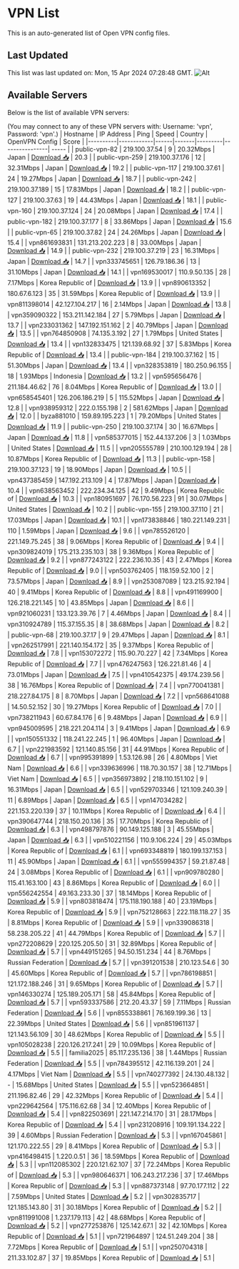 # VPN List

This is an auto-generated list of Open VPN config files.

## Last Updated

This list was last updated on: Mon, 15 Apr 2024 07:28:48 GMT.
![Alt](https://repobeats.axiom.co/api/embed/186b98318ef1479477931607c1ad7d823f12451f.svg "Repobeats analytics image")

## Available Servers

Below is the list of available VPN servers:

(You may connect to any of these VPN servers with: Username: 'vpn', Password: 'vpn'.)
| Hostname | IP Address | Ping | Speed | Country | OpenVPN Config | Score |
|----------|------------|------|-------|---------|----------------| ----- |
| public-vpn-82 | 219.100.37.54 | 9 | 20.32Mbps | Japan | [Download 📥](./configs/server_0_JP.ovpn) | 20.3 |
| public-vpn-259 | 219.100.37.176 | 12 | 32.31Mbps | Japan | [Download 📥](./configs/server_1_JP.ovpn) | 19.2 |
| public-vpn-117 | 219.100.37.61 | 24 | 19.27Mbps | Japan | [Download 📥](./configs/server_2_JP.ovpn) | 18.7 |
| public-vpn-242 | 219.100.37.189 | 15 | 17.83Mbps | Japan | [Download 📥](./configs/server_3_JP.ovpn) | 18.2 |
| public-vpn-127 | 219.100.37.63 | 19 | 44.43Mbps | Japan | [Download 📥](./configs/server_4_JP.ovpn) | 18.1 |
| public-vpn-160 | 219.100.37.124 | 24 | 20.08Mbps | Japan | [Download 📥](./configs/server_5_JP.ovpn) | 17.4 |
| public-vpn-182 | 219.100.37.177 | 8 | 33.86Mbps | Japan | [Download 📥](./configs/server_6_JP.ovpn) | 15.6 |
| public-vpn-65 | 219.100.37.82 | 24 | 24.26Mbps | Japan | [Download 📥](./configs/server_7_JP.ovpn) | 15.4 |
| vpn861693831 | 131.213.202.223 | 8 | 33.00Mbps | Japan | [Download 📥](./configs/server_8_JP.ovpn) | 14.9 |
| public-vpn-232 | 219.100.37.219 | 23 | 16.31Mbps | Japan | [Download 📥](./configs/server_9_JP.ovpn) | 14.7 |
| vpn333745651 | 126.79.186.36 | 13 | 31.10Mbps | Japan | [Download 📥](./configs/server_10_JP.ovpn) | 14.1 |
| vpn169530017 | 110.9.50.135 | 28 | 7.17Mbps | Korea Republic of | [Download 📥](./configs/server_11_KR.ovpn) | 13.9 |
| vpn890613352 | 180.67.6.123 | 35 | 31.59Mbps | Korea Republic of | [Download 📥](./configs/server_12_KR.ovpn) | 13.9 |
| vpn811398014 | 42.127.104.217 | 16 | 2.14Mbps | Japan | [Download 📥](./configs/server_13_JP.ovpn) | 13.8 |
| vpn359090322 | 153.211.142.184 | 27 | 5.79Mbps | Japan | [Download 📥](./configs/server_14_JP.ovpn) | 13.7 |
| vpn233031362 | 147.192.151.162 | 2 | 40.79Mbps | Japan | [Download 📥](./configs/server_15_JP.ovpn) | 13.5 |
| vpn764850908 | 74.135.3.192 | 27 | 1.79Mbps | United States | [Download 📥](./configs/server_16_US.ovpn) | 13.4 |
| vpn132833475 | 121.139.68.92 | 37 | 5.83Mbps | Korea Republic of | [Download 📥](./configs/server_17_KR.ovpn) | 13.4 |
| public-vpn-184 | 219.100.37.162 | 15 | 51.30Mbps | Japan | [Download 📥](./configs/server_18_JP.ovpn) | 13.4 |
| vpn328353819 | 180.250.96.155 | 18 | 1.93Mbps | Indonesia | [Download 📥](./configs/server_19_ID.ovpn) | 13.2 |
| vpn595656476 | 211.184.46.62 | 76 | 8.04Mbps | Korea Republic of | [Download 📥](./configs/server_20_KR.ovpn) | 13.0 |
| vpn658545401 | 126.206.186.219 | 5 | 115.52Mbps | Japan | [Download 📥](./configs/server_21_JP.ovpn) | 12.8 |
| vpn938959312 | 222.0.155.198 | 2 | 581.62Mbps | Japan | [Download 📥](./configs/server_22_JP.ovpn) | 12.0 |
| byza881010 | 159.89.195.223 | 1 | 79.20Mbps | United States | [Download 📥](./configs/server_23_US.ovpn) | 11.9 |
| public-vpn-250 | 219.100.37.174 | 30 | 16.67Mbps | Japan | [Download 📥](./configs/server_24_JP.ovpn) | 11.8 |
| vpn585377015 | 152.44.137.206 | 3 | 1.03Mbps | United States | [Download 📥](./configs/server_25_US.ovpn) | 11.5 |
| vpn205555789 | 210.100.129.194 | 28 | 10.87Mbps | Korea Republic of | [Download 📥](./configs/server_26_KR.ovpn) | 11.3 |
| public-vpn-158 | 219.100.37.123 | 19 | 18.90Mbps | Japan | [Download 📥](./configs/server_27_JP.ovpn) | 10.5 |
| vpn437385459 | 147.192.213.109 | 4 | 17.87Mbps | Japan | [Download 📥](./configs/server_28_JP.ovpn) | 10.4 |
| vpn638563452 | 222.234.34.125 | 42 | 9.49Mbps | Korea Republic of | [Download 📥](./configs/server_29_KR.ovpn) | 10.3 |
| vpn180951697 | 76.170.56.223 | 91 | 30.07Mbps | United States | [Download 📥](./configs/server_30_US.ovpn) | 10.2 |
| public-vpn-155 | 219.100.37.110 | 21 | 17.03Mbps | Japan | [Download 📥](./configs/server_31_JP.ovpn) | 10.1 |
| vpn173838846 | 180.221.149.231 | 110 | 1.59Mbps | Japan | [Download 📥](./configs/server_32_JP.ovpn) | 9.6 |
| vpn785526120 | 221.149.75.245 | 38 | 9.06Mbps | Korea Republic of | [Download 📥](./configs/server_33_KR.ovpn) | 9.4 |
| vpn309824019 | 175.213.235.103 | 38 | 9.36Mbps | Korea Republic of | [Download 📥](./configs/server_34_KR.ovpn) | 9.2 |
| vpn877243122 | 222.236.10.35 | 43 | 2.47Mbps | Korea Republic of | [Download 📥](./configs/server_35_KR.ovpn) | 9.0 |
| vpn503762405 | 118.159.52.100 | 2 | 73.57Mbps | Japan | [Download 📥](./configs/server_36_JP.ovpn) | 8.9 |
| vpn253087089 | 123.215.92.194 | 40 | 9.41Mbps | Korea Republic of | [Download 📥](./configs/server_37_KR.ovpn) | 8.8 |
| vpn491169900 | 126.218.221.145 | 10 | 43.85Mbps | Japan | [Download 📥](./configs/server_38_JP.ovpn) | 8.6 |
| vpn921060231 | 133.123.39.76 | 7 | 4.46Mbps | Japan | [Download 📥](./configs/server_39_JP.ovpn) | 8.4 |
| vpn310924789 | 115.37.155.35 | 8 | 38.68Mbps | Japan | [Download 📥](./configs/server_40_JP.ovpn) | 8.2 |
| public-vpn-68 | 219.100.37.17 | 9 | 29.47Mbps | Japan | [Download 📥](./configs/server_41_JP.ovpn) | 8.1 |
| vpn262517991 | 221.140.154.172 | 35 | 9.37Mbps | Korea Republic of | [Download 📥](./configs/server_42_KR.ovpn) | 7.8 |
| vpn153072272 | 115.90.70.227 | 42 | 7.34Mbps | Korea Republic of | [Download 📥](./configs/server_43_KR.ovpn) | 7.7 |
| vpn476247563 | 126.221.81.46 | 4 | 73.01Mbps | Japan | [Download 📥](./configs/server_44_JP.ovpn) | 7.5 |
| vpn410542375 | 49.174.239.56 | 38 | 16.76Mbps | Korea Republic of | [Download 📥](./configs/server_45_KR.ovpn) | 7.4 |
| vpn770041381 | 218.227.84.175 | 8 | 8.70Mbps | Japan | [Download 📥](./configs/server_46_JP.ovpn) | 7.2 |
| vpn568641088 | 14.50.52.152 | 30 | 19.27Mbps | Korea Republic of | [Download 📥](./configs/server_47_KR.ovpn) | 7.0 |
| vpn738211943 | 60.67.84.176 | 6 | 9.48Mbps | Japan | [Download 📥](./configs/server_48_JP.ovpn) | 6.9 |
| vpn945009595 | 218.221.204.114 | 3 | 9.41Mbps | Japan | [Download 📥](./configs/server_49_JP.ovpn) | 6.9 |
| vpn150551332 | 118.241.22.245 | 1 | 96.40Mbps | Japan | [Download 📥](./configs/server_50_JP.ovpn) | 6.7 |
| vpn221983592 | 121.140.85.156 | 31 | 44.91Mbps | Korea Republic of | [Download 📥](./configs/server_51_KR.ovpn) | 6.7 |
| vpn995391899 | 1.53.126.98 | 26 | 4.80Mbps | Viet Nam | [Download 📥](./configs/server_52_VN.ovpn) | 6.6 |
| vpn339636996 | 118.70.30.157 | 38 | 12.71Mbps | Viet Nam | [Download 📥](./configs/server_53_VN.ovpn) | 6.5 |
| vpn356973892 | 218.110.151.102 | 9 | 16.31Mbps | Japan | [Download 📥](./configs/server_54_JP.ovpn) | 6.5 |
| vpn529703346 | 121.109.240.39 | 11 | 6.89Mbps | Japan | [Download 📥](./configs/server_55_JP.ovpn) | 6.5 |
| vpn147034282 | 221.153.220.139 | 37 | 10.11Mbps | Korea Republic of | [Download 📥](./configs/server_56_KR.ovpn) | 6.4 |
| vpn390647744 | 218.150.20.136 | 35 | 17.70Mbps | Korea Republic of | [Download 📥](./configs/server_57_KR.ovpn) | 6.3 |
| vpn498797876 | 90.149.125.188 | 3 | 45.55Mbps | Japan | [Download 📥](./configs/server_58_JP.ovpn) | 6.3 |
| vpn510221156 | 110.9.106.224 | 29 | 45.03Mbps | Korea Republic of | [Download 📥](./configs/server_59_KR.ovpn) | 6.1 |
| vpn693348819 | 180.199.137.153 | 11 | 45.90Mbps | Japan | [Download 📥](./configs/server_60_JP.ovpn) | 6.1 |
| vpn555994357 | 59.21.87.48 | 24 | 3.08Mbps | Korea Republic of | [Download 📥](./configs/server_61_KR.ovpn) | 6.1 |
| vpn909780280 | 115.41.163.100 | 43 | 8.86Mbps | Korea Republic of | [Download 📥](./configs/server_62_KR.ovpn) | 6.0 |
| vpn556242554 | 49.163.233.30 | 37 | 18.14Mbps | Korea Republic of | [Download 📥](./configs/server_63_KR.ovpn) | 5.9 |
| vpn803818474 | 175.118.190.188 | 40 | 23.19Mbps | Korea Republic of | [Download 📥](./configs/server_64_KR.ovpn) | 5.9 |
| vpn752128663 | 222.118.118.27 | 35 | 8.81Mbps | Korea Republic of | [Download 📥](./configs/server_65_KR.ovpn) | 5.9 |
| vpn339086318 | 58.238.205.22 | 41 | 44.79Mbps | Korea Republic of | [Download 📥](./configs/server_66_KR.ovpn) | 5.7 |
| vpn272208629 | 220.125.205.50 | 31 | 32.89Mbps | Korea Republic of | [Download 📥](./configs/server_67_KR.ovpn) | 5.7 |
| vpn449151265 | 94.50.151.234 | 44 | 8.76Mbps | Russian Federation | [Download 📥](./configs/server_68_RU.ovpn) | 5.7 |
| vpn391201538 | 210.123.54.6 | 30 | 45.60Mbps | Korea Republic of | [Download 📥](./configs/server_69_KR.ovpn) | 5.7 |
| vpn786198851 | 121.172.188.246 | 31 | 9.65Mbps | Korea Republic of | [Download 📥](./configs/server_70_KR.ovpn) | 5.7 |
| vpn146330274 | 125.189.205.171 | 58 | 45.84Mbps | Korea Republic of | [Download 📥](./configs/server_71_KR.ovpn) | 5.7 |
| vpn593337586 | 212.20.43.37 | 59 | 7.11Mbps | Russian Federation | [Download 📥](./configs/server_72_RU.ovpn) | 5.6 |
| vpn855338861 | 76.169.199.36 | 13 | 22.39Mbps | United States | [Download 📥](./configs/server_73_US.ovpn) | 5.6 |
| vpn851961137 | 121.143.56.109 | 30 | 48.62Mbps | Korea Republic of | [Download 📥](./configs/server_74_KR.ovpn) | 5.5 |
| vpn105028238 | 220.126.217.241 | 29 | 10.09Mbps | Korea Republic of | [Download 📥](./configs/server_75_KR.ovpn) | 5.5 |
| familia2025 | 85.117.235.136 | 38 | 1.44Mbps | Russian Federation | [Download 📥](./configs/server_76_RU.ovpn) | 5.5 |
| vpn784395512 | 42.116.139.201 | 24 | 4.17Mbps | Viet Nam | [Download 📥](./configs/server_77_VN.ovpn) | 5.5 |
| vpn740277392 | 24.130.48.132 | - | 15.68Mbps | United States | [Download 📥](./configs/server_78_US.ovpn) | 5.5 |
| vpn523664851 | 211.196.82.46 | 29 | 42.32Mbps | Korea Republic of | [Download 📥](./configs/server_79_KR.ovpn) | 5.4 |
| vpn229642564 | 175.116.62.68 | 34 | 12.40Mbps | Korea Republic of | [Download 📥](./configs/server_80_KR.ovpn) | 5.4 |
| vpn822503691 | 221.147.214.170 | 31 | 28.17Mbps | Korea Republic of | [Download 📥](./configs/server_81_KR.ovpn) | 5.4 |
| vpn231208916 | 109.191.134.222 | 39 | 4.60Mbps | Russian Federation | [Download 📥](./configs/server_82_RU.ovpn) | 5.3 |
| vpn167045861 | 121.170.222.55 | 29 | 8.41Mbps | Korea Republic of | [Download 📥](./configs/server_83_KR.ovpn) | 5.3 |
| vpn416498415 | 1.220.0.51 | 36 | 18.59Mbps | Korea Republic of | [Download 📥](./configs/server_84_KR.ovpn) | 5.3 |
| vpn112085302 | 220.121.62.107 | 37 | 72.24Mbps | Korea Republic of | [Download 📥](./configs/server_85_KR.ovpn) | 5.3 |
| vpn980646371 | 106.243.217.236 | 37 | 17.46Mbps | Korea Republic of | [Download 📥](./configs/server_86_KR.ovpn) | 5.3 |
| vpn887373148 | 97.70.177.112 | 22 | 7.59Mbps | United States | [Download 📥](./configs/server_87_US.ovpn) | 5.2 |
| vpn302835717 | 121.185.143.80 | 31 | 30.18Mbps | Korea Republic of | [Download 📥](./configs/server_88_KR.ovpn) | 5.2 |
| vpn811991008 | 1.237.179.113 | 42 | 48.68Mbps | Korea Republic of | [Download 📥](./configs/server_89_KR.ovpn) | 5.2 |
| vpn277253876 | 125.142.67.1 | 32 | 42.10Mbps | Korea Republic of | [Download 📥](./configs/server_90_KR.ovpn) | 5.1 |
| vpn721964897 | 124.51.249.204 | 38 | 7.72Mbps | Korea Republic of | [Download 📥](./configs/server_91_KR.ovpn) | 5.1 |
| vpn250704318 | 211.33.102.87 | 37 | 19.85Mbps | Korea Republic of | [Download 📥](./configs/server_92_KR.ovpn) | 5.1 |
